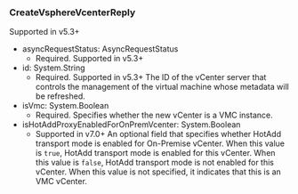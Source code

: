 ### CreateVsphereVcenterReply
Supported in v5.3+

- asyncRequestStatus: AsyncRequestStatus
  - Required. Supported in v5.3+
- id: System.String
  - Required. Supported in v5.3+
  The ID of the vCenter server that controls the management of the virtual machine whose metadata will be refreshed.
- isVmc: System.Boolean
  - Required. Specifies whether the new vCenter is a VMC instance.
- isHotAddProxyEnabledForOnPremVcenter: System.Boolean
  - Supported in v7.0+ An optional field that specifies whether HotAdd transport mode is enabled for On-Premise vCenter. When this value is `true`, HotAdd transport mode is enabled for this vCenter. When this value is `false`, HotAdd transport mode is not enabled for this vCenter. When this value is not specified, it indicates that this is an VMC vCenter.
